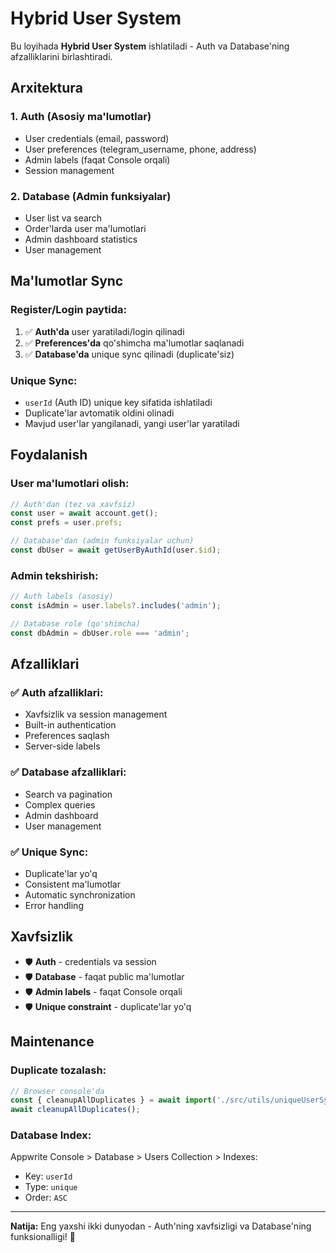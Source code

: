 # Hybrid User System

Bu loyihada **Hybrid User System** ishlatiladi - Auth va Database'ning afzalliklarini birlashtiradi.

## Arxitektura

### 1. **Auth (Asosiy ma'lumotlar)**
- User credentials (email, password)
- User preferences (telegram_username, phone, address)
- Admin labels (faqat Console orqali)
- Session management

### 2. **Database (Admin funksiyalar)**
- User list va search
- Order'larda user ma'lumotlari
- Admin dashboard statistics
- User management

## Ma'lumotlar Sync

### Register/Login paytida:
1. ✅ **Auth'da** user yaratiladi/login qilinadi
2. ✅ **Preferences'da** qo'shimcha ma'lumotlar saqlanadi
3. ✅ **Database'da** unique sync qilinadi (duplicate'siz)

### Unique Sync:
- `userId` (Auth ID) unique key sifatida ishlatiladi
- Duplicate'lar avtomatik oldini olinadi
- Mavjud user'lar yangilanadi, yangi user'lar yaratiladi

## Foydalanish

### User ma'lumotlari olish:
```javascript
// Auth'dan (tez va xavfsiz)
const user = await account.get();
const prefs = user.prefs;

// Database'dan (admin funksiyalar uchun)
const dbUser = await getUserByAuthId(user.$id);
```

### Admin tekshirish:
```javascript
// Auth labels (asosiy)
const isAdmin = user.labels?.includes('admin');

// Database role (qo'shimcha)
const dbAdmin = dbUser.role === 'admin';
```

## Afzalliklari

### ✅ **Auth afzalliklari:**
- Xavfsizlik va session management
- Built-in authentication
- Preferences saqlash
- Server-side labels

### ✅ **Database afzalliklari:**
- Search va pagination
- Complex queries
- Admin dashboard
- User management

### ✅ **Unique Sync:**
- Duplicate'lar yo'q
- Consistent ma'lumotlar
- Automatic synchronization
- Error handling

## Xavfsizlik

- 🛡️ **Auth** - credentials va session
- 🛡️ **Database** - faqat public ma'lumotlar
- 🛡️ **Admin labels** - faqat Console orqali
- 🛡️ **Unique constraint** - duplicate'lar yo'q

## Maintenance

### Duplicate tozalash:
```javascript
// Browser console'da
const { cleanupAllDuplicates } = await import('./src/utils/uniqueUserSync.js');
await cleanupAllDuplicates();
```

### Database Index:
Appwrite Console > Database > Users Collection > Indexes:
- Key: `userId`
- Type: `unique`
- Order: `ASC`

---

**Natija:** Eng yaxshi ikki dunyodan - Auth'ning xavfsizligi va Database'ning funksionalligi! 🚀
